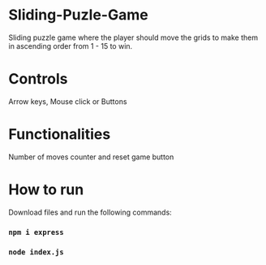 # Sliding-Puzle-Game
Sliding puzzle game where the player should move the grids to make them in ascending order from 1 - 15 to win.

# Controls
Arrow keys,
Mouse click
or Buttons

# Functionalities
Number of moves counter 
and reset game button

# How to run 
Download files and run the following commands:

### `npm i express`
### `node index.js`
